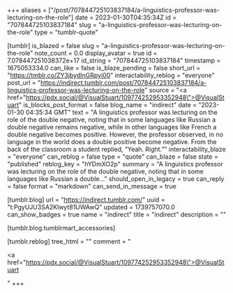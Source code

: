+++
aliases = ["/post/707844725103837184/a-linguistics-professor-was-lecturing-on-the-role"]
date = 2023-01-30T04:35:34Z
id = "707844725103837184"
slug = "a-linguistics-professor-was-lecturing-on-the-role"
type = "tumblr-quote"

[tumblr]
is_blazed = false
slug = "a-linguistics-professor-was-lecturing-on-the-role"
note_count = 0.0
display_avatar = true
id = 7.078447251038372e+17
id_string = "707844725103837184"
timestamp = 1675053334.0
can_like = false
is_blaze_pending = false
short_url = "https://tmblr.co/ZY3jbydInGRpyi00"
interactability_reblog = "everyone"
post_url = "https://indirect.tumblr.com/post/707844725103837184/a-linguistics-professor-was-lecturing-on-the-role"
source = "<a href=\"https://pdx.social/@VisualStuart/109774252953352948\">@VisualStuart</a>"
is_blocks_post_format = false
blog_name = "indirect"
date = "2023-01-30 04:35:34 GMT"
text = "A linguistics professor was lecturing on the role of the double negative, noting that in some languages like Russian a double negative remains negative, while in other languages like French a double negative becomes positive. However, the professor observed, in no language in the world does a double positive become negative. From the back of the classroom a student replied, &ldquo;Yeah. Right.&rdquo;"
interactability_blaze = "everyone"
can_reblog = false
type = "quote"
can_blaze = false
state = "published"
reblog_key = "hYDmXO2p"
summary = "A linguistics professor was lecturing on the role of the double negative, noting that in some languages like Russian a double..."
should_open_in_legacy = true
can_reply = false
format = "markdown"
can_send_in_message = true

[tumblr.blog]
url = "https://indirect.tumblr.com/"
uuid = "t:PgyUJU3SA2Klwyt81UWAwQ"
updated = 1739757070.0
can_show_badges = true
name = "indirect"
title = "indirect"
description = ""

[tumblr.blog.tumblrmart_accessories]

[tumblr.reblog]
tree_html = ""
comment = "<p><a href=\"https://pdx.social/@VisualStuart/109774252953352948\">@VisualStuart</a></p>"
+++
